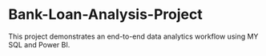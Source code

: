 # Bank-Loan-Analysis-Project
This project demonstrates an end-to-end data analytics workflow using MY SQL and Power BI.
